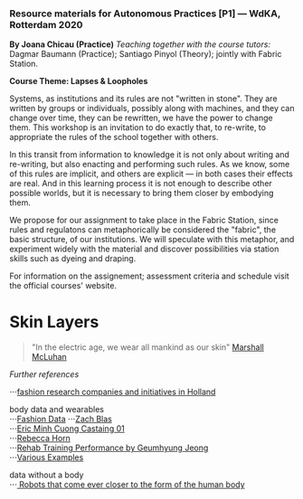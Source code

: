 ### Resource materials for Autonomous Practices [P1] — WdKA, Rotterdam 2020

__By Joana Chicau (Practice)__
_Teaching together with the course tutors:_ Dagmar Baumann (Practice); Santiago Pinyol (Theory); jointly with Fabric Station.

__Course Theme: Lapses & Loopholes__

Systems, as institutions and its rules are not "written in stone". They are written by groups or individuals, possibly along with machines, and they can change over time, they can be rewritten, we have the power to change them. This workshop is an invitation to do exactly that, to re-write, to appropriate the rules of the school together with others.

In this transit from information to knowledge it is not only about writing and re-writing, but also enacting and performing such rules. As we know, some of this rules are implicit, and others are explicit — in both cases their effects are real. And in this learning process it is not enough to describe other possible worlds, but it is necessary to bring them closer by embodying them.

We propose for our assignment to take place in the Fabric Station, since rules and regulatons can metaphorically be considered the "fabric", the basic structure, of our institutions. We will speculate with this metaphor, and experiment widely with the material and discover possibilities via station skills such as dyeing and draping.

For information on the assignement; assessment criteria and schedule visit the official courses' website.

# Skin Layers

> "In the electric age, we wear all mankind as our skin" [Marshall McLuhan](https://monoskop.org/images/1/1c/De_Kerckhove_Derrick_The_Skin_of_Culture.pdf)



_Further references_

⋅⋅⋅[fashion research companies and initiatives in Holland](https://tijdelijkmodemuseum.hetnieuweinstituut.nl/en/companies-and-initiatives)

body data and wearables<br/>
⋅⋅⋅[Fashion Data](https://tijdelijkmodemuseum.hetnieuweinstituut.nl/en/fashion-data)
⋅⋅⋅[Zach Blas](http://www.zachblas.info/works/facial-weaponization-suite/) <br/>
⋅⋅⋅[Eric Minh Cuong Castaing 01](https://www.ballet-de-marseille.com/en/collaborations/performances/lrsquoacircge-d-or-45) <br/>
⋅⋅⋅[Rebecca Horn](https://www.youtube.com/watch?v=6uEkq3IBIf0)<br/>
⋅⋅⋅[Rehab Training Performance by Geumhyung Jeong](https://vimeo.com/288041120) <br/>
⋅⋅⋅[Various Examples](https://www.dezeen.com/tag/wearable-technology/)

data without a body<br/>
⋅⋅⋅[ Robots that come ever closer to the form of the human body](http://www.therobotstudio.com/)
